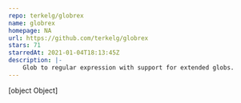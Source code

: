 ```yaml
---
repo: terkelg/globrex
name: globrex
homepage: NA
url: https://github.com/terkelg/globrex
stars: 71
starredAt: 2021-01-04T18:13:45Z
description: |-
    Glob to regular expression with support for extended globs.
---
```


[object Object]
